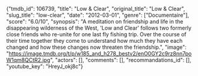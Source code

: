 {"tmdb_id": 106739, "title": "Low & Clear", "original_title": "Low & Clear", "slug_title": "low-clear", "date": "2012-03-01", "genre": ["Documentaire"], "score": "6.0/10", "synopsis": "A meditation on friendship and life in the disappearing wilderness of the West, 'Low and Clear' follows two formerly close friends who re-unite for one last fly fishing trip. Over the course of their time together they come to understand how much they have each changed and how these changes now threaten the friendship.", "image": "https://image.tmdb.org/t/p/w185_and_h278_bestv2/enO0GY2c9rz8nn7poW1qm8QCtR2.jpg", "actors": [], "comments": [], "recommandations_id": [], "youtube_key": "HreyJ_okj8c"}
